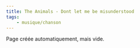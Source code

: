 ```yaml
---
title: The Animals - Dont let me be misunderstood
tags:
    - musique/chanson
---
```


Page créée automatiquement, mais vide.
